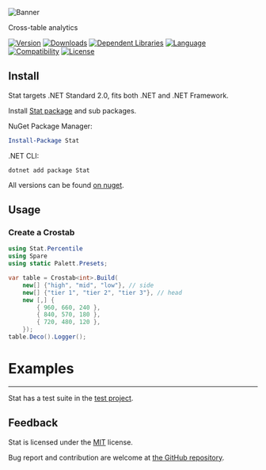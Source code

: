 ![Banner](https://raw.githubusercontent.com/sharpyr/Stat/refs/heads/master/media/stat-banner.svg)

Cross-table analytics

[![Version](https://img.shields.io/nuget/vpre/Stat.svg)](https://www.nuget.org/packages/Stat)
[![Downloads](https://img.shields.io/nuget/dt/Stat.svg)](https://www.nuget.org/packages/Stat)
[![Dependent Libraries](https://img.shields.io/librariesio/dependents/nuget/Stat.svg?label=dependent%20libraries)](https://libraries.io/nuget/Stat)
[![Language](https://img.shields.io/badge/language-C%23-blueviolet.svg)](https://dotnet.microsoft.com/learn/csharp)
[![Compatibility](https://img.shields.io/badge/compatibility-.NET%20Standard%202.0-blue.svg)]()
[![License](https://img.shields.io/github/license/sharpyr/Stat.svg)](https://github.com/sharpyr/Stat/LICENSE)

## Install

Stat targets .NET Standard 2.0, fits both .NET and .NET Framework.

Install [Stat package](https://www.nuget.org/packages/Stat) and sub packages.

NuGet Package Manager:

```powershell
Install-Package Stat
```

.NET CLI:

```shell
dotnet add package Stat
```

All versions can be found [on nuget](https://www.nuget.org/packages/Stat#versions-body-tab).

## Usage

### Create a Crostab

```csharp
using Stat.Percentile
using Spare
using static Palett.Presets;

var table = Crostab<int>.Build(
    new[] {"high", "mid", "low"}, // side
    new[] {"tier 1", "tier 2", "tier 3"}, // head
    new [,] {
        { 960, 660, 240 },
        { 840, 570, 180 },
        { 720, 480, 120 },
    });
table.Deco().Logger();
```

>
# Examples
---------------------
Stat has a test suite in the [test project](https://github.com/sharpyr/Stat/tree/master/Stat.Test/Src).

## Feedback

Stat is licensed under the [MIT](https://github.com/sharpyr/Stat/LICENSE) license.

Bug report and contribution are welcome at [the GitHub repository](https://github.com/sharpyr/Stat).


